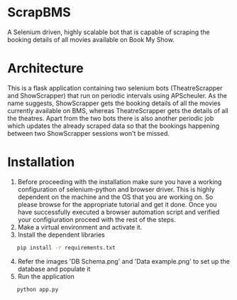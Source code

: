 # ScrapBMS
A Selenium driven, highly scalable bot that is capable of scraping the booking details of all movies available on Book My Show.

# Architecture
This is a flask application containing two selenium bots (TheatreScrapper and ShowScrapper) that run on periodic intervals using APScheuler. As the name suggests, ShowScrapper gets the booking details of all the movies currently available on BMS, whereas TheatreScrapper gets the details of all the theatres.
Apart from the two bots there is also another periodic job which updates the already scraped data so that the bookings happening between two ShowScrapper sessions won't be missed. 
# Installation
1. Before proceeding with the installation make sure you have a working configuration of selenium-python and browser driver. This is highly dependent on the machine and the OS that you are working on. So please browse for the appropriate tutorial and get it done. Once you have successfully executed a browser automation script and verified your configiuration proceed with the rest of the steps.
2. Make a virtual environment and activate it.
3. Install the dependent libraries
```sh
   pip install -r requirements.txt
```
4. Refer the images 'DB Schema.png' and 'Data example.png' to set up the database and populate it
5. Run the application
```sh
   python app.py
```
